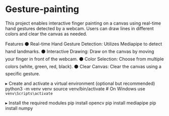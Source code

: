 # Gesture-painting
This project enables interactive finger painting on a canvas using real-time hand gestures detected by a webcam. Users can draw lines in different colors and clear the canvas as needed.

Features
⚫️ Real-time Hand Gesture Detection: Utilizes Mediapipe to detect hand landmarks.
⚫️ Interactive Drawing: Draw on the canvas by moving your finger in front of the webcam.
⚫️ Color Selection: Choose from multiple colors (white, green, red, black).
⚫️ Clear Canvas: Clear the canvas using a specific gesture.

▸ Create and activate a virtual environment (optional but recommended)
python3 -m venv venv
source venv/bin/activate  # On Windows use `venv\Scripts\activate`

▸ Install the required modules
pip install opencv
pip install mediapipe
pip install numpy


